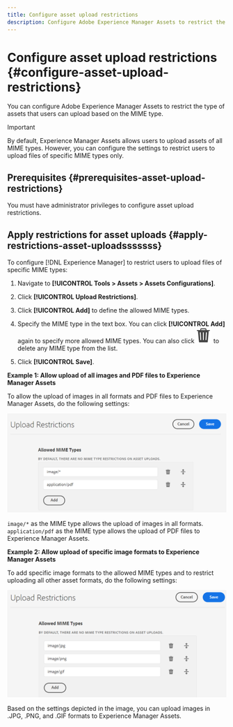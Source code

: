 ```yaml
---
title: Configure asset upload restrictions
description: Configure Adobe Experience Manager Assets to restrict the type of assets that users can upload based on the MIME type. It helps prevent accidental uploads of undesired format and malicious files. 
---
```

# Configure asset upload restrictions {#configure-asset-upload-restrictions}

You can configure Adobe Experience Manager Assets to restrict the type of assets that users can upload based on the MIME type. 

>[!IMPORTANT]
>
>By default, Experience Manager Assets allows users to upload assets of all MIME types. However, you can configure the settings to restrict users to upload files of specific MIME types only.

## Prerequisites {#prerequisites-asset-upload-restrictions}

You must have administrator privileges to configure asset upload restrictions.

## Apply restrictions for asset uploads {#apply-restrictions-asset-uploadsssssss}

To configure [!DNL Experience Manager] to restrict users to upload files of specific MIME types:

1. Navigate to **[!UICONTROL Tools > Assets > Assets Configurations]**.

1. Click **[!UICONTROL Upload Restrictions]**.

1. Click **[!UICONTROL Add]** to define the allowed MIME types.

1. Specify the MIME type in the text box. You can click **[!UICONTROL Add]** again to specify more allowed MIME types. You can also click ![delete icon](assets/delete-icon.svg) to delete any MIME type from the list.

1. Click **[!UICONTROL Save]**.

**Example 1: Allow upload of all images and PDF files to Experience Manager Assets**

To allow the upload of images in all formats and PDF files to Experience Manager Assets, do the following settings:

   ![Asset upload restrictions](assets/asset-upload-restrictions.png)

`image/*` as the MIME type allows the upload of images in all formats. `application/pdf` as the MIME type allows the upload of PDF files to Experience Manager Assets.

**Example 2: Allow upload of specific image formats to Experience Manager Assets**

To add specific image formats to the allowed MIME types and to restrict uploading all other asset formats, do the following settings:

![Asset restrictions](assets/asset-restrictions.png)

Based on the settings depicted in the image, you can upload images in .JPG, .PNG, and .GIF formats to Experience Manager Assets.




